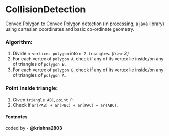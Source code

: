 # CollisionDetection
Convex Polygon to Convex Polygon detection (in [processing](https://processing.org/), a java library) using cartesian coordinates and basic co-ordinate geometry.

### Algorithm:
1. Divide `n-vertices polygon` into `n-2 triangles`. *(n >= 3)*
2. For each vertex of `polygon A`, check if any of its vertex lie inside/on any of triangles of `polygon B`.
3. For each vertex of `polygon B`, check if any of its vertex lie inside/on any of triangles of `polygon A`.

### Point inside triangle:
1. Given `triangle ABC`, `point P`.
2. Check if `ar(PAB) + ar(PBC) + ar(PAC) = ar(ABC)`.

#### Footnotes
coded by - **@krishna2803**
